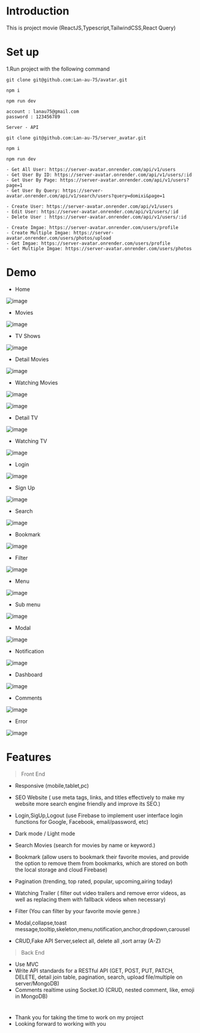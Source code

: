 # Introduction

This is project movie (ReactJS,Typescript,TailwindCSS,React Query)

# Set up

1.Run project with the following command

```
git clone git@github.com:Lan-au-75/avatar.git

npm i

npm run dev

account : lanau75@gmail.com
password : 123456789

```

```
Server - API

git clone git@github.com:Lan-au-75/server_avatar.git

npm i

npm run dev

- Get All User: https://server-avatar.onrender.com/api/v1/users
- Get User By ID: https://server-avatar.onrender.com/api/v1/users/:id
- Get User By Page: https://server-avatar.onrender.com/api/v1/users?page=1
- Get User By Query: https://server-avatar.onrender.com/api/v1/search/users?query=domixi&page=1

- Create User: https://server-avatar.onrender.com/api/v1/users
- Edit User: https://server-avatar.onrender.com/api/v1/users/:id
- Delete User : https://server-avatar.onrender.com/api/v1/users/:id

- Create Imgae: https://server-avatar.onrender.com/users/profile
- Create Multiple Imgae: https://server-avatar.onrender.com/users/photos/upload
- Get Imgae: https://server-avatar.onrender.com/users/profile
- Get Multiple Imgae: https://server-avatar.onrender.com/users/photos

```

# Demo

-   Home

![image](https://user-images.githubusercontent.com/78949030/224016882-3cfeec99-c7e6-4734-8936-e2018ea0348c.png)

-   Movies

![image](https://user-images.githubusercontent.com/78949030/224012901-ce43d222-913b-4336-8033-c1f090551951.png)

-   TV Shows

![image](https://user-images.githubusercontent.com/78949030/224013320-b31adb50-ae75-4009-b323-274f7f98632d.png)

-   Detail Movies

![image](https://user-images.githubusercontent.com/78949030/224013822-88786b2e-be7c-4a5f-9e2f-7293aa89d24c.png)

-   Watching Movies

![image](https://user-images.githubusercontent.com/78949030/224014192-a7b96172-aa0a-4538-ab98-1744b2d32d8b.png)

![image](https://user-images.githubusercontent.com/78949030/224014312-6880f810-acc9-419f-bd7e-7b415dd9023f.png)

-   Detail TV

![image](https://user-images.githubusercontent.com/78949030/224014740-749ddb30-4faf-455b-819d-f88460fb2378.png)

-   Watching TV

![image](https://user-images.githubusercontent.com/78949030/224015077-3a2d48f3-4ca2-4f4a-a4db-4c66d2d8acaa.png)

-   Login

![image](https://user-images.githubusercontent.com/78949030/224015573-5bb58238-2198-4ad9-a686-dc9b54347023.png)

-   Sign Up

![image](https://user-images.githubusercontent.com/78949030/224015904-879b5029-e815-4934-8489-31dd823a0b98.png)

-   Search

![image](https://user-images.githubusercontent.com/78949030/225592303-9d597693-2fbf-4956-a970-11085fcbcba1.png)

-   Bookmark

![image](https://user-images.githubusercontent.com/78949030/225593725-c40609c6-e7d9-4cd7-a2ce-9c1847c2ddff.png)

-   Filter

![image](https://user-images.githubusercontent.com/78949030/225594161-c48c0b8f-f9a7-423e-8ab4-ab69000f43b9.png)

-   Menu

![image](https://user-images.githubusercontent.com/78949030/225592777-0490d8b5-69e4-44a4-be20-a830cd8b8622.png)

-   Sub menu

![image](https://user-images.githubusercontent.com/78949030/225592533-c072e88f-0f83-42bd-b751-07307fb552b4.png)

-   Modal

![image](https://user-images.githubusercontent.com/78949030/225597369-c4a0ebb0-337b-4065-8bf3-c38861775fb0.png)

-   Notification

![image](https://user-images.githubusercontent.com/78949030/225593355-f593daaa-c6bc-4469-9176-841a6687424f.png)

-   Dashboard

![image](https://user-images.githubusercontent.com/78949030/229726137-fc6b9fa6-329d-456d-a825-6aec47f1d916.png)

-   Comments

![image](https://user-images.githubusercontent.com/78949030/231947546-a6c5356c-3eb5-4085-9c77-3666f9ed8b78.png)

-   Error

![image](https://user-images.githubusercontent.com/78949030/224013615-54595a77-6d51-474b-83cf-acec99df8c25.png)

# Features

> Front End

-   Responsive (mobile,tablet,pc)

-   SEO Website ( use meta tags, links, and titles effectively to make my website more search engine friendly and improve its SEO.)

-   Login,SigUp,Logout (use Firebase to implement user interface login functions for Google, Facebook, email/password, etc)

-   Dark mode / Light mode

-   Search Movies (search for movies by name or keyword.)

-   Bookmark (allow users to bookmark their favorite movies, and provide the option to remove them from bookmarks, which are stored on both the local storage and cloud Firebase)

-   Pagination (trending, top rated, popular, upcoming,airing today)

-   Watching Trailer (
    filter out video trailers and remove error videos, as well as replacing them with fallback videos when necessary)

-   Filter (You can filter by your favorite movie genre.)

-   Modal,collapse,toast message,tooltip,skeleton,menu,notification,anchor,dropdown,carousel

-   CRUD,Fake API Server,select all, delete all ,sort array (A-Z)

> Back End

-   Use MVC
-   Write API standards for a RESTful API (GET, POST, PUT, PATCH, DELETE, detail join table,
    pagination, search, upload file/multiple on server/MongoDB)
-   Comments realtime using Socket.IO (CRUD, nested comment, like, emoji in MongoDB)

#

-   Thank you for taking the time to work on my project
-   Looking forward to working with you
